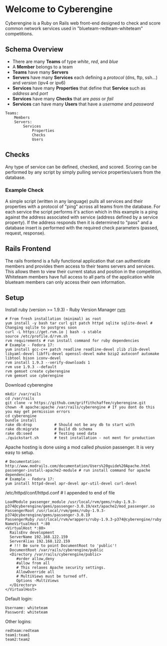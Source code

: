 # Welcome to Cyberengine

Cyberengine is a Ruby on Rails web front-end designed to check and score common network services used in "blueteam-redteam-whiteteam" competitions.

## Schema Overview

* There are many **Teams** of type _white_, _red_, and _blue_
* A **Member** belongs to a team
* **Teams** have many **Servers**
* **Servers** have many **Services** each defining a _protocol_ (dns, ftp, ssh...) and _version_ (ipv4 or ipv6) 
* **Services** have many **Properties** that define that **Service** such as _address_ and _port_
* **Services** have many **Checks** that are _pass_ or _fail_
* **Services** can have many **Users** that have a _username_ and _password_

``` 
Teams:
    Members
    Servers:
        Services
            Properties
            Checks
            Users
```

## Checks

Any type of service can be defined, checked, and scored. Scoring can be performed by any script by simply pulling service properties/users from the database.

### Example Check

A simple script (written in any language) pulls all services and their properties with a protocol of "ping" across all teams from the database. For each service the script performs it's action which in this example is a ping against the address associated with service (address defined by a service property). If the address responds then it is determined to "pass" and a database insert is performed with the required check parameters (passed, request, response). 

## Rails Frontend

The rails frontend is a fully functional application that can authenticate members and provides them access to their teams servers and services. This allows them to view their current status and position in the competition. Whiteteam members have full access to all parts of the application while blueteam members can only access their own information.

## Setup

Install ruby (version >= 1.9.3) - Ruby Version Manager [rvm](https://rvm.io/rvm/install/)

    # From fresh installation (minimal) as root
    yum install -y bash tar curl git patch httpd sqlite sqlite-devel # Changing sqlite to postgres soon
    curl -L https://get.rvm.io | bash -s stable
    source /etc/profile.d/rvm.sh
    rvm requirements # run install command for ruby dependencies 
    # Example - Fedora 17:
    yum install gcc-c++ patch readline readline-devel zlib zlib-devel libyaml-devel libffi-devel openssl-devel make bzip2 autoconf automake libtool bison iconv-devel
    rvm install 1.9.3 --verify-downloads 1
    rvm use 1.9.3 --default
    rvm gemset create cyberengine
    rvm gemset use cyberengine 


Download cyberengine 

    mkdir /var/rails
    cd /var/rails
    git clone -v https://github.com/griffithchaffee/cyberengine.git
    chown -R apache:apache /var/rails/cyberengine # If you dont do this you may get permission errors
    cd cyberengine
    bundle install
    rake db:drop          # Should not be any db to start with
    rake db:migrate       # Build db schema
    rake db:seed          # Testing seed data
    ./quickstart.sh       # test installation - not ment for production

  
Apache hosting is done using a mod called phusion passenger. It is very easy to setup. 

    # Documentation: http://www.modrails.com/documentation/Users%20guide%20Apache.html
    passenger-install-apache2-module # run install command for apache dependencies
    # Example - Fedora 17:
    yum install httpd-devel apr-devel apr-util-devel curl-devel

    
/etc/httpd/conf/httpd.conf # I appended to end of file

    LoadModule passenger_module /usr/local/rvm/gems/ruby-1.9.3-p374@cyberengine/gems/passenger-3.0.19/ext/apache2/mod_passenger.so
    PassengerRoot /usr/local/rvm/gems/ruby-1.9.3-p374@cyberengine/gems/passenger-3.0.19
    PassengerRuby /usr/local/rvm/wrappers/ruby-1.9.3-p374@cyberengine/ruby
    NameVirtualHost *:80
    <VirtualHost *:80>
      RailsEnv development
      ServerName 192.168.122.159
      ServerAlias 192.168.122.159
      # !!! Be sure to point DocumentRoot to 'public'!
      DocumentRoot /var/rails/cyberengine/public
      <Directory /var/rails/cyberengine/public>
         #order allow,deny
         #allow from all
         # This relaxes Apache security settings.
         AllowOverride all
         # MultiViews must be turned off.
         Options -MultiViews
      </Directory>
    </VirtualHost>
    

Default login:

    Username: whiteteam
    Password: whiteteam 


Other logins:

    redteam:redteam
    team1:team1
    team2:team2


